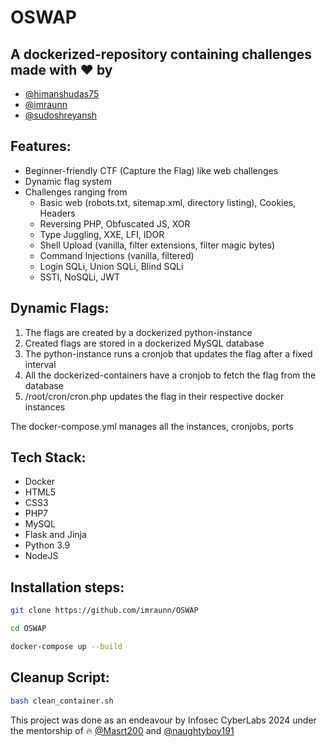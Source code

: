 # OSWAP

## A dockerized-repository containing challenges made with :heart: by
- [@himanshudas75](https://github.com/himanshudas75)
- [@imraunn](https://github.com/imraunn)
- [@sudoshreyansh](https://github.com/sudoshreyansh)

## Features:
- Beginner-friendly CTF (Capture the Flag) like web challenges
- Dynamic flag system
- Challenges ranging from 
    - Basic web (robots.txt, sitemap.xml, directory listing), Cookies, Headers
    - Reversing PHP, Obfuscated JS, XOR
    - Type Juggling, XXE, LFI, IDOR
    - Shell Upload (vanilla, filter extensions, filter magic bytes)
    - Command Injections (vanilla, filtered)
    - Login SQLi, Union SQLi, Blind SQLi
    - SSTI, NoSQLi, JWT
    
## Dynamic Flags:
1) The flags are created by a dockerized python-instance
2) Created flags are stored in a dockerized MySQL database
3) The python-instance runs a cronjob that updates the flag after a fixed interval
4) All the dockerized-containers have a cronjob to fetch the flag from the database
5) /root/cron/cron.php updates the flag in their respective docker instances

The docker-compose.yml manages all the instances, cronjobs, ports

## Tech Stack:
- Docker
- HTML5
- CSS3
- PHP7
- MySQL
- Flask and Jinja
- Python 3.9
- NodeJS

## Installation steps:

```bash 
git clone https://github.com/imraunn/OSWAP
```
```bash
cd OSWAP
```
```bash
docker-compose up --build
```

## Cleanup Script:
```bash
bash clean_container.sh
```


This project was done as an endeavour by Infosec CyberLabs 2024 under the mentorship of :fire: [@Masrt200](https://github.com/masrt200/) and [@naughtyboy191](https://github.com/naughtyboy191)